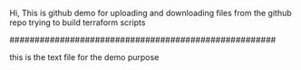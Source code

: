 Hi, This is github demo for uploading and downloading files from the github repo
  trying to build terraform scripts 


#####################################################


this is the text file for the demo purpose
